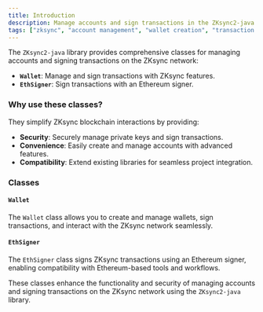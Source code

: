 ```yaml
---
title: Introduction
description: Manage accounts and sign transactions in the ZKsync2-java.
tags: ["zksync", "account management", "wallet creation", "transaction signing", "cryptocurrency", "ethereum"]
---
```


The `ZKsync2-java` library provides comprehensive classes for managing accounts and signing transactions on the ZKsync network:

- **`Wallet`**: Manage and sign transactions with ZKsync features.
- **`EthSigner`**: Sign transactions with an Ethereum signer.

### Why use these classes?

They simplify ZKsync blockchain interactions by providing:

- **Security**: Securely manage private keys and sign transactions.
- **Convenience**: Easily create and manage accounts with advanced features.
- **Compatibility**: Extend existing libraries for seamless project integration.

### Classes

#### `Wallet`

The `Wallet` class allows you to create and manage wallets, sign transactions, and interact with the ZKsync network seamlessly.

#### `EthSigner`

The `EthSigner` class signs ZKsync transactions using an Ethereum signer, enabling compatibility with Ethereum-based
tools and workflows.

These classes enhance the functionality and security of managing accounts and signing transactions on the ZKsync
network using the `ZKsync2-java` library.
